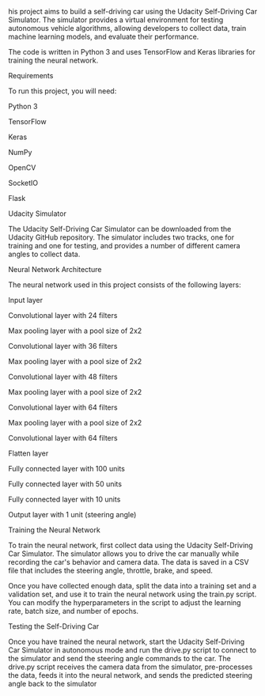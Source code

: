 his project aims to build a self-driving car using the Udacity Self-Driving Car Simulator. The simulator provides a virtual environment for testing autonomous vehicle algorithms, allowing developers to collect data, train machine learning models, and evaluate their performance.

The code is written in Python 3 and uses TensorFlow and Keras libraries for training the neural network.

Requirements

To run this project, you will need:

Python 3

TensorFlow

Keras

NumPy

OpenCV

SocketIO

Flask

Udacity Simulator

The Udacity Self-Driving Car Simulator can be downloaded from the Udacity GitHub repository. The simulator includes two tracks, one for training and one for testing, and provides a number of different camera angles to collect data.

Neural Network Architecture

The neural network used in this project consists of the following layers:

Input layer

Convolutional layer with 24 filters

Max pooling layer with a pool size of 2x2

Convolutional layer with 36 filters

Max pooling layer with a pool size of 2x2

Convolutional layer with 48 filters

Max pooling layer with a pool size of 2x2

Convolutional layer with 64 filters

Max pooling layer with a pool size of 2x2

Convolutional layer with 64 filters

Flatten layer

Fully connected layer with 100 units

Fully connected layer with 50 units

Fully connected layer with 10 units

Output layer with 1 unit (steering angle)

Training the Neural Network

To train the neural network, first collect data using the Udacity Self-Driving Car Simulator. The simulator allows you to drive the car manually while recording the car's behavior and camera data. The data is saved in a CSV file that includes the steering angle, throttle, brake, and speed.

Once you have collected enough data, split the data into a training set and a validation set, and use it to train the neural network using the train.py script. You can modify the hyperparameters in the script to adjust the learning rate, batch size, and number of epochs.

Testing the Self-Driving Car

Once you have trained the neural network, start the Udacity Self-Driving Car Simulator in autonomous mode and run the drive.py script to connect to the simulator and send the steering angle commands to the car. The drive.py script receives the camera data from the simulator, pre-processes the data, feeds it into the neural network, and sends the predicted steering angle back to the simulator
